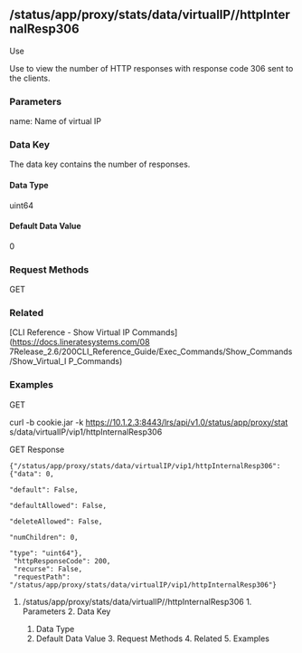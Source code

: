 ## /status/app/proxy/stats/data/virtualIP/<name>/httpInternalResp306

Use

Use to view the number of HTTP responses with response code 306 sent to the
clients.

### Parameters

name: Name of virtual IP

### Data Key

The data key contains the number of responses.

#### Data Type

uint64

#### Default Data Value

0

### Request Methods

GET

### Related

[CLI Reference - Show Virtual IP Commands](https://docs.lineratesystems.com/08
7Release_2.6/200CLI_Reference_Guide/Exec_Commands/Show_Commands/Show_Virtual_I
P_Commands)

### Examples

GET

curl -b cookie.jar -k https://10.1.2.3:8443/lrs/api/v1.0/status/app/proxy/stat
s/data/virtualIP/vip1/httpInternalResp306

GET Response

    
    {"/status/app/proxy/stats/data/virtualIP/vip1/httpInternalResp306": {"data": 0,
                                                                            "default": False,
                                                                            "defaultAllowed": False,
                                                                            "deleteAllowed": False,
                                                                            "numChildren": 0,
                                                                            "type": "uint64"},
     "httpResponseCode": 200,
     "recurse": False,
     "requestPath": "/status/app/proxy/stats/data/virtualIP/vip1/httpInternalResp306"}
    

  1. /status/app/proxy/stats/data/virtualIP/<name>/httpInternalResp306
    1. Parameters
    2. Data Key
      1. Data Type
      2. Default Data Value
    3. Request Methods
    4. Related
    5. Examples

